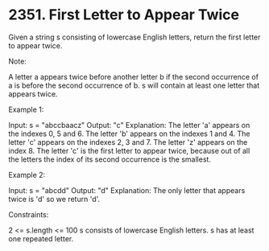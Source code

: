 # 2351. First Letter to Appear Twice


Given a string s consisting of lowercase English letters, return the first letter to appear twice.

Note:

A letter a appears twice before another letter b if the second occurrence of a is before the second occurrence of b.
s will contain at least one letter that appears twice.
 

Example 1:

Input: s = "abccbaacz"
Output: "c"
Explanation:
The letter 'a' appears on the indexes 0, 5 and 6.
The letter 'b' appears on the indexes 1 and 4.
The letter 'c' appears on the indexes 2, 3 and 7.
The letter 'z' appears on the index 8.
The letter 'c' is the first letter to appear twice, because out of all the letters the index of its second occurrence is the smallest.

Example 2:

Input: s = "abcdd"
Output: "d"
Explanation:
The only letter that appears twice is 'd' so we return 'd'.
 

Constraints:

2 <= s.length <= 100
s consists of lowercase English letters.
s has at least one repeated letter.